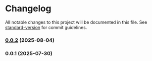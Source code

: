 # Changelog

All notable changes to this project will be documented in this file. See [standard-version](https://github.com/conventional-changelog/standard-version) for commit guidelines.

### [0.0.2](https://github.com/wxn0brP/EventEmitter/compare/v0.0.1...v0.0.2) (2025-08-04)

### 0.0.1 (2025-07-30)
